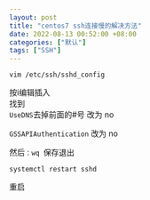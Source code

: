 ```yaml
---
layout: post
title: "centos7 ssh连接慢的解决方法"
date: 2022-08-13 00:52:00 +08:00
categories: ["默认"]
tags: ["SSH"]
---
```


<pre><code class="lang-bash">vim /etc/ssh/sshd_config</code></pre><p>按i编辑插入<br />找到<br /><code>UseDNS</code>去掉前面的#号 改为 no</p><p><code>GSSAPIAuthentication</code> 改为 no</p><p>然后<code>：wq </code>保存退出</p><pre><code class="lang-bash">systemctl restart sshd</code></pre><p>重启</p>